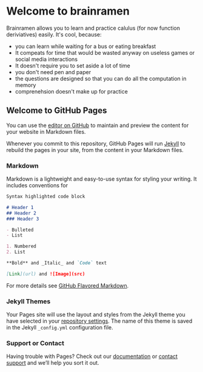 # Welcome to brainramen

Brainramen allows you to learn and practice calulus (for now function deriviatives) easily.
It's cool, because:
- you can learn while waiting for a bus or eating breakfast
- It compeats for time that would be wasted anyway on useless games or social media interactions
- It doesn't require you to set aside a lot of time
- you don't need pen and paper
- the questions are designed so that you can do all the computation in memory
- comprenehsion doesn't make up for practice

## Welcome to GitHub Pages

You can use the [editor on GitHub](https://github.com/Huxwell/brainramen.com/edit/main/index.md) to maintain and preview the content for your website in Markdown files.

Whenever you commit to this repository, GitHub Pages will run [Jekyll](https://jekyllrb.com/) to rebuild the pages in your site, from the content in your Markdown files.

### Markdown

Markdown is a lightweight and easy-to-use syntax for styling your writing. It includes conventions for

```markdown
Syntax highlighted code block

# Header 1
## Header 2
### Header 3

- Bulleted
- List

1. Numbered
2. List

**Bold** and _Italic_ and `Code` text

[Link](url) and ![Image](src)
```

For more details see [GitHub Flavored Markdown](https://guides.github.com/features/mastering-markdown/).

### Jekyll Themes

Your Pages site will use the layout and styles from the Jekyll theme you have selected in your [repository settings](https://github.com/Huxwell/brainramen.com/settings/pages). The name of this theme is saved in the Jekyll `_config.yml` configuration file.

### Support or Contact

Having trouble with Pages? Check out our [documentation](https://docs.github.com/categories/github-pages-basics/) or [contact support](https://support.github.com/contact) and we’ll help you sort it out.
